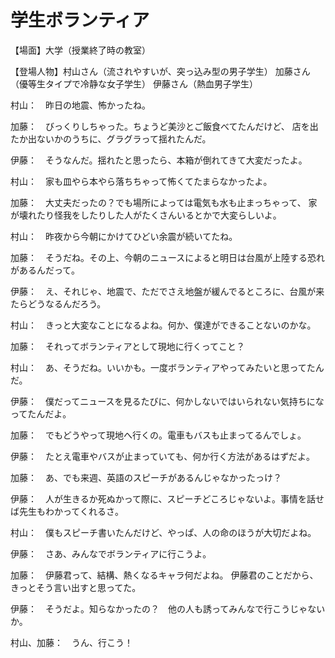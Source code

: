 # 学生ボランティア

【場面】大学（授業終了時の教室）

【登場人物】村山さん（流されやすいが、突っ込み型の男子学生）
加藤さん（優等生タイプで冷静な女子学生）
伊藤さん（熱血男子学生）

村山：　昨日の地震、怖かったね。

加藤：　びっくりしちゃった。ちょうど美沙とご飯食べてたんだけど、
店を出たか出ないかのうちに、グラグラって揺れたんだ。

伊藤：　そうなんだ。揺れたと思ったら、本箱が倒れてきて大変だったよ。

村山：　家も皿やら本やら落ちちゃって怖くてたまらなかったよ。

加藤：　大丈夫だったの？でも場所によっては電気も水も止まっちゃって、
家が壊れたり怪我をしたりした人がたくさんいるとかで大変らしいよ。

村山：　昨夜から今朝にかけてひどい余震が続いてたね。

加藤：　そうだね。その上、今朝のニュースによると明日は台風が上陸する恐れがあるんだって。

伊藤：　え、それじゃ、地震で、ただでさえ地盤が緩んでるところに、台風が来たらどうなるんだろう。

村山：　きっと大変なことになるよね。何か、僕達ができることないのかな。

加藤：　それってボランティアとして現地に行くってこと？

村山：　あ、そうだね。いいかも。一度ボランティアやってみたいと思ってたんだ。

伊藤：　僕だってニュースを見るたびに、何かしないではいられない気持ちになってたんだよ。

加藤：　でもどうやって現地へ行くの。電車もバスも止まってるんでしょ。

伊藤：　たとえ電車やバスが止まっていても、何か行く方法があるはずだよ。

加藤：　あ、でも来週、英語のスピーチがあるんじゃなかったっけ？

伊藤：　人が生きるか死ぬかって際に、スピーチどころじゃないよ。事情を話せば先生もわかってくれるさ。

村山：　僕もスピーチ書いたんだけど、やっぱ、人の命のほうが大切だよね。

伊藤：　さあ、みんなでボランティアに行こうよ。

加藤：　伊藤君って、結構、熱くなるキャラ何だよね。
伊藤君のことだから、きっとそう言い出すと思ってた。

伊藤：　そうだよ。知らなかったの？　他の人も誘ってみんなで行こうじゃないか。

村山、加藤：　うん、行こう！
